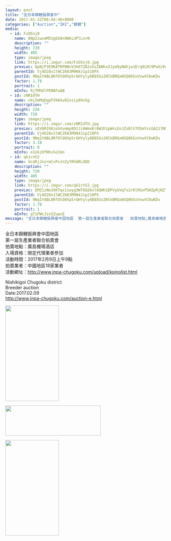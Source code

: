 ```yaml
---
layout: post
title: "全日本錦鯉振興會中" 
date: 2017-01-22T06:44:40+0000 
categories: ["Auction","IKI","錦鯉"] 
media:
  - id: FzO5nj0
    name: 8Np2zwvmM5SgEk0n9WkLUPlLnrN
    description: ""   
    height: 720
    width: 405
    type: image/jpeg
    link: https://i.imgur.com/FzO5nj0.jpg
    prevLoc: QpNjP3E9KATRPBBnV3k6TZA2vXzZANhxXJym9yNAhjw1Erq9LRt9PwVz9o97szyEO7X9YKF7VRowQEZPSrXZPBEwr5sX0Q9OV4n5tWxzpL6Lm0FzGw21LAgkCnw4PBxVqDcpNpRzGJBzsYRVxDLgBOcDAV6kOp9NH6AmD6zG1jFEVV6YyOlgCDzkXNNYB0cyZxGYXzORFMRPDv2q98ig5pz9R1N3fDvq2RYnowUVZGANrA97TKBJQ8xREjixM4A6gE5Mi5l
    parentId: Vj4O28x1lWCZ683M9N4Jip210PX
    postId: 9Nq1YABL8RfOlO8Vp5rGHYyly6B85Gs2NlkBRQxWSQ065xVnwVCKwKDx
    factor: 1.78
    portrait: 1
    mInfo: RjfMhOlPEN8FaAB
  - id: zNRIdTH
    name: nkL5mMqDgpFVkW1w82oziy89vGg
    description: ""   
    height: 226
    width: 720
    type: image/jpeg
    link: https://i.imgur.com/zNRIdTH.jpg
    prevLoc: xEV8RZ4KzohXvmmp891Ji6WmxKr6W1h1pWnLEnJZsBlV7O5mYxiGA217NN9ZhgOnykGYKGt2vzqzYw1EtB0QZ50o9AiZLABzKW0zS2LpAxRw1ncw7Ppm9LOntO4NJz5rylfzQ9qn3BqPUJjOJoEWw3fLnvR3pNAxuLvj10znYYiXlmYX8Q2ZCp6gPMwV5mf3xLyRA6rXtRo6106JBJTr9RpNL1mpi7VEnywgxDiGg81k26YpuonYn9oNR7C8vBnvk8AjixZE
    parentId: Vj4O28x1lWCZ683M9N4Jip210PX
    postId: 9Nq1YABL8RfOlO8Vp5rGHYyly6B85Gs2NlkBRQxWSQ065xVnwVCKwKDx
    factor: 3.19
    portrait: 0
    mInfo: e1okzOfNhvSoImn
  - id: qk1rn52
    name: kLGRjJnzrmCvPvJnZyYRhARLOOD
    description: ""   
    height: 720
    width: 405
    type: image/jpeg
    link: https://i.imgur.com/qk1rn52.jpg
    prevLoc: EMZ1zNo3XKTqx11wyg3WT6Q2Kvl6QWh1DPVyGVq7s2rKlRGxP5HZpRjNZYZ3u7Xgv6D5ALfxgZ8rYLE2cV7g29WDj7CvQKEYXG3kfLy3xvnvoZhqWLDPM33mtz4EgZB8M2hV3Gl8N7oxFkw2qx25n8CKqXw3mjArsYjXWYy89KFoPPXzAQjvtnXRxkk5A0TXkJlxQZyMs1y3yWNxw9cK6y7PLmrQiQ7gq6n2RziVDB03y9RncyBQz5K5MLc2zGn1ZvKlULv
    parentId: Vj4O28x1lWCZ683M9N4Jip210PX
    postId: 9Nq1YABL8RfOlO8Vp5rGHYyly6B85Gs2NlkBRQxWSQ065xVnwVCKwKDx
    factor: 1.78
    portrait: 1
    mInfo: gTsPWcJzxSZupuE
message: "全日本錦鯉振興會中囯地區  第一屆生產業者聯合拍賣會   拍賣地點;廣島機場酒店  入場資格;限定代理業者參加  活動時間;2017年2月9日上午9點  拍賣業者;中國地區18家業者  活動網址;http;www.jnpa-chugoku.comuploadkoinolist.html    Nishikigoi Chugoku district  Breeder auction   Date;2017.02.09  http;www.jnpa-chugoku.comauction-e.html"
---
```


全日本錦鯉振興會中囯地區  
第一屆生產業者聯合拍賣會   
拍賣地點：廣島機場酒店  
入場資格：限定代理業者參加  
活動時間：2017年2月9日上午9點  
拍賣業者：中國地區18家業者  
活動網址：http://www.jnpa-chugoku.com/upload/koinolist.html  
  
Nishikigoi Chugoku district  
Breeder auction   
Date:2017.02.09  
http://www.jnpa-chugoku.com/auction-e.html


[//]: #media:  
<a href="https://i.imgur.com/FzO5nj0.jpg"><img src="https://i.imgur.com/FzO5nj0.jpg" height="300" width="168" /></a> 
  

<a href="https://i.imgur.com/zNRIdTH.jpg"><img src="https://i.imgur.com/zNRIdTH.jpg" height="94" width="300" /></a> 
  

<a href="https://i.imgur.com/qk1rn52.jpg"><img src="https://i.imgur.com/qk1rn52.jpg" height="300" width="168" /></a> 
 
